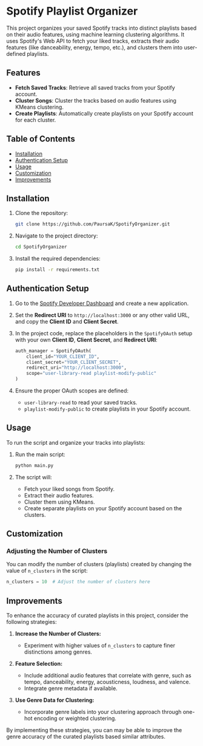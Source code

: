 # Spotify Playlist Organizer

This project organizes your saved Spotify tracks into distinct playlists based on their audio features, using machine learning clustering algorithms. It uses Spotify's Web API to fetch your liked tracks, extracts their audio features (like danceability, energy, tempo, etc.), and clusters them into user-defined playlists.

## Features
- **Fetch Saved Tracks**: Retrieve all saved tracks from your Spotify account.
- **Cluster Songs**: Cluster the tracks based on audio features using KMeans clustering.
- **Create Playlists**: Automatically create playlists on your Spotify account for each cluster.

## Table of Contents
- [Installation](#installation)
- [Authentication Setup](#authentication-setup)
- [Usage](#usage)
- [Customization](#customization)
- [Improvements](#improvements)
## Installation

1. Clone the repository:

    ```bash
    git clone https://github.com/PaursaK/SpotifyOrganizer.git
    ```

2. Navigate to the project directory:

    ```bash
    cd SpotifyOrganizer
    ```

3. Install the required dependencies:

    ```bash
    pip install -r requirements.txt
    ```

## Authentication Setup

1. Go to the [Spotify Developer Dashboard](https://developer.spotify.com/dashboard/) and create a new application.  
   
2. Set the **Redirect URI** to `http://localhost:3000` or any other valid URL, and copy the **Client ID** and **Client Secret**.

3. In the project code, replace the placeholders in the `SpotifyOAuth` setup with your own **Client ID**, **Client Secret**, and **Redirect URI**:

    ```python
    auth_manager = SpotifyOAuth(
        client_id="YOUR_CLIENT_ID",
        client_secret="YOUR_CLIENT_SECRET",
        redirect_uri="http://localhost:3000",
        scope="user-library-read playlist-modify-public"
    )
    ```

4. Ensure the proper OAuth scopes are defined:
    - `user-library-read` to read your saved tracks.
    - `playlist-modify-public` to create playlists in your Spotify account.

## Usage

To run the script and organize your tracks into playlists:

1. Run the main script:

    ```bash
    python main.py
    ```

2. The script will:
   - Fetch your liked songs from Spotify.
   - Extract their audio features.
   - Cluster them using KMeans.
   - Create separate playlists on your Spotify account based on the clusters.

## Customization

### Adjusting the Number of Clusters
You can modify the number of clusters (playlists) created by changing the value of `n_clusters` in the script:

```python
n_clusters = 10  # Adjust the number of clusters here
```

## Improvements

To enhance the accuracy of curated playlists in this project, consider the following strategies:

1. **Increase the Number of Clusters:** 
   - Experiment with higher values of `n_clusters` to capture finer distinctions among genres.

2. **Feature Selection:**
   - Include additional audio features that correlate with genre, such as tempo, danceability, energy, acousticness, loudness, and valence.
   - Integrate genre metadata if available.

3. **Use Genre Data for Clustering:**
   - Incorporate genre labels into your clustering approach through one-hot encoding or weighted clustering.

By implementing these strategies, you can may be able to improve the genre accuracy of the curated playlists based similar attributes.